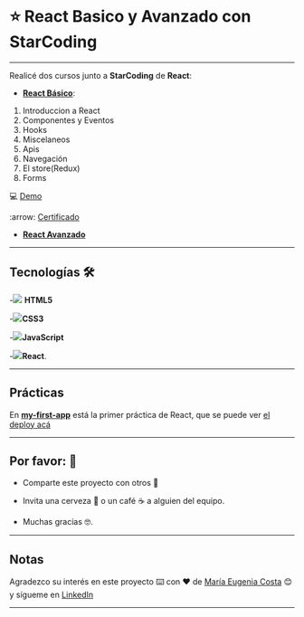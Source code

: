 # :star: React Basico y Avanzado con StarCoding

---

Realicé dos cursos junto a **StarCoding** de **React**:

- [**React Básico**](https://github.com/eugenia1984/React-StarCoding/tree/main/react-basico):

1. Introduccion a React
2. Componentes y Eventos
3. Hooks
4. Miscelaneos
5. Apis
6. Navegación
7. El store(Redux)
8. Forms

:computer: [Demo](https://react-basico-start-coding.netlify.app/)

:arrow: [Certificado](https://github.com/eugenia1984/React-StarCoding/blob/main/certificado_react_basico.pdf)

- [**React Avanzado**](https://github.com/eugenia1984/React-StarCoding/tree/main/react-avanzado)

---

## Tecnologías 🛠️

-<img src="https://img.icons8.com/color/30/null/html-5--v1.png"/> **HTML5**

-<img src="https://img.icons8.com/color/30/null/css3.png"/>**CSS3**

-<img src="https://img.icons8.com/color/30/null/javascript--v1.png"/>**JavaScript**

-<img src="https://img.icons8.com/bubbles/30/null/react.png"/>**React**.

---

## Prácticas


En [**my-first-app**](https://github.com/eugenia1984/React-StarCoding/tree/main/my-first-app) está la primer práctica de React, que se puede ver [el deploy acá](https://react-basico-start-coding.netlify.app/)

---

## Por favor: 🎁

- Comparte este proyecto con otros 📢

- Invita una cerveza 🍺 o un café ☕ a alguien del equipo.

- Muchas gracias 🤓.

---

## Notas

Agradezco su interés en este proyecto ⌨️ con ❤️ de [María Eugenia Costa](https://github.com/eugenia1984) 😊 y sígueme en [LinkedIn](http://www.linkedin.com/in/maríaeugeniacosta)

---
